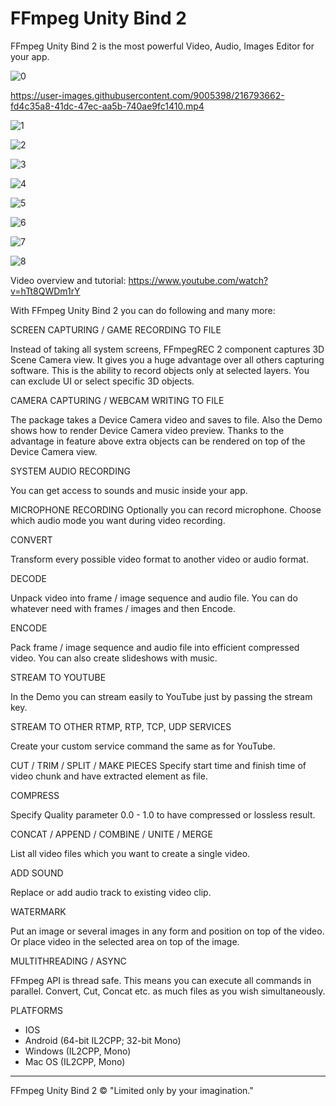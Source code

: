 # FFmpeg Unity Bind 2

FFmpeg Unity Bind 2 is the most powerful Video, Audio, Images Editor for your app.

![0](https://user-images.githubusercontent.com/9005398/216792673-c0631ab4-117d-4283-8bc7-ea002fc7e15a.png)

https://user-images.githubusercontent.com/9005398/216793662-fd4c35a8-41dc-47ec-aa5b-740ae9fc1410.mp4

![1](https://user-images.githubusercontent.com/9005398/216792678-1614cf5a-da4c-4541-98b8-f748da73064a.jpg)

![2](https://user-images.githubusercontent.com/9005398/216792683-c8d5c544-3a98-4185-9d3e-0ac340e83945.jpg)

![3](https://user-images.githubusercontent.com/9005398/216792685-dfd9e7cf-c18a-40a4-92a3-be6145f181e5.jpg)

![4](https://user-images.githubusercontent.com/9005398/216792693-b1cbdc22-1806-4c9f-9e2b-2012d8a31a78.jpg)

![5](https://user-images.githubusercontent.com/9005398/216792700-f0a60046-5498-4577-98ae-ae7672940791.jpg)

![6](https://user-images.githubusercontent.com/9005398/216792709-0aa6d425-1605-4495-a635-e3909467eb4c.jpg)

![7](https://user-images.githubusercontent.com/9005398/216792714-7f4a29b9-8161-490a-be83-435bf8bf917f.jpg)

![8](https://user-images.githubusercontent.com/9005398/216792718-0d5303d7-b2bb-4a8b-837f-0539180b0b70.jpg)

Video overview and tutorial:
https://www.youtube.com/watch?v=hTt8QWDm1rY

With FFmpeg Unity Bind 2 you can do following and many more:

SCREEN CAPTURING / GAME RECORDING TO FILE

Instead of taking all system screens, FFmpegREC 2 component captures 3D Scene Camera view. It gives you a huge advantage over all others capturing software. This is the ability to record objects only at selected layers. You can exclude UI or select specific 3D objects.

CAMERA CAPTURING / WEBCAM WRITING TO FILE

The package takes a Device Camera video and saves to file. Also the Demo shows how to render Device Camera video preview. Thanks to the advantage in feature above extra objects can be rendered on top of the Device Camera view.

SYSTEM AUDIO RECORDING

You can get access to sounds and music inside your app.

MICROPHONE RECORDING
Optionally you can record microphone. Choose which audio mode you want during video recording.

CONVERT

Transform every possible video format to another video or audio format.

DECODE

Unpack video into frame / image sequence and audio file. You can do whatever need with frames / images and then Encode.

ENCODE

Pack frame / image sequence and audio file into efficient compressed video. You can also create slideshows with music.

STREAM TO YOUTUBE

In the Demo you can stream easily to YouTube just by passing the stream key.

STREAM TO OTHER RTMP, RTP, TCP, UDP SERVICES

Create your custom service command the same as for YouTube.

CUT / TRIM / SPLIT / MAKE PIECES
Specify start time and finish time of video chunk and have extracted element as file.

COMPRESS

Specify Quality parameter 0.0 - 1.0 to have compressed or lossless result.

CONCAT / APPEND / COMBINE / UNITE / MERGE

List all video files which you want to create a single video.

ADD SOUND

Replace or add audio track to existing video clip.

WATERMARK

Put an image or several images in any form and position on top of the video. Or place video in the selected area on top of the image.

MULTITHREADING / ASYNC

FFmpeg API is thread safe. This means you can execute all commands in parallel. Convert, Cut, Concat etc. as much files as you wish simultaneously.

PLATFORMS

* IOS
* Android (64-bit IL2CPP; 32-bit Mono)
* Windows (IL2CPP, Mono)
* Mac OS (IL2CPP, Mono)

------------------------------

FFmpeg Unity Bind 2 ©
"Limited only by your imagination."
